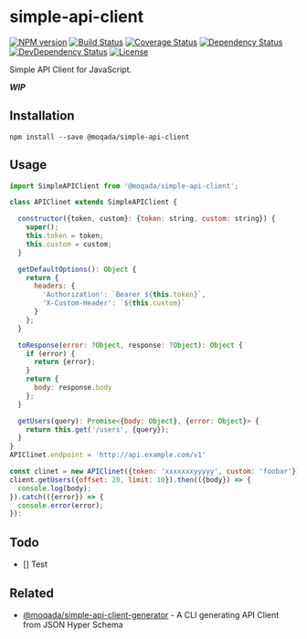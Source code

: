 # simple-api-client

[![NPM version][npm-image]][npm-url]
[![Build Status][travis-image]][travis-url]
[![Coverage Status][codecov-image]][codecov-url]
[![Dependency Status][daviddm-image]][daviddm-url]
[![DevDependency Status][daviddm-dev-image]][daviddm-dev-url]
[![License][license-image]][license-url]

Simple API Client for JavaScript.

***WIP***

## Installation

```
npm install --save @moqada/simple-api-client
```

## Usage

```javascript
import SimpleAPIClient from '@moqada/simple-api-client';

class APIClinet extends SimpleAPIClient {

  constructor({token, custom}: {token: string, custom: string}) {
    super();
    this.token = token;
    this.custom = custom;
  }

  getDefaultOptions(): Object {
    return {
      headers: {
        'Authorization': `Bearer ${this.token}`,
        'X-Custom-Header': `${this.custom}`
      }
    };
  }

  toResponse(error: ?Object, response: ?Object): Object {
    if (error) {
      return {error};
    }
    return {
      body: response.body
    };
  }

  getUsers(query): Promise<{body: Object}, {error: Object}> {
    return this.get('/users', {query});
  }
}
APIClinet.endpoint = 'http://api.example.com/v1'

const clinet = new APIClinet({token: 'xxxxxxxyyyyy', custom: 'foobar'});
client.getUsers({offset: 20, limit: 10}).then(({body}) => {
  console.log(body);
}).catch(({error}) => {
  console.error(error);
}):
```

## Todo

- [] Test

## Related

- [@moqada/simple-api-client-generator](https://github.com/moqada/simple-api-client-generator) - A CLI generating API Client from JSON Hyper Schema


[npm-url]: https://www.npmjs.com/package/@moqada/simple-api-client
[npm-image]: https://img.shields.io/npm/v/@moqada/simple-api-client.svg?style=flat-square
[travis-url]: https://travis-ci.org/moqada/simple-api-client
[travis-image]: https://img.shields.io/travis/moqada/simple-api-client.svg?style=flat-square
[daviddm-url]: https://david-dm.org/moqada/simple-api-client
[daviddm-image]: https://img.shields.io/david/moqada/simple-api-client.svg?style=flat-square
[daviddm-dev-url]: https://david-dm.org/moqada/simple-api-client#info=devDependencies
[daviddm-dev-image]: https://img.shields.io/david/dev/moqada/simple-api-client.svg?style=flat-square
[codecov-url]: https://codecov.io/github/moqada/simple-api-client
[codecov-image]: https://img.shields.io/codecov/c/github/moqada/simple-api-client.svg?style=flat-square
[license-url]: http://opensource.org/licenses/MIT
[license-image]: https://img.shields.io/github/license/moqada/simple-api-client?style=flat-square
